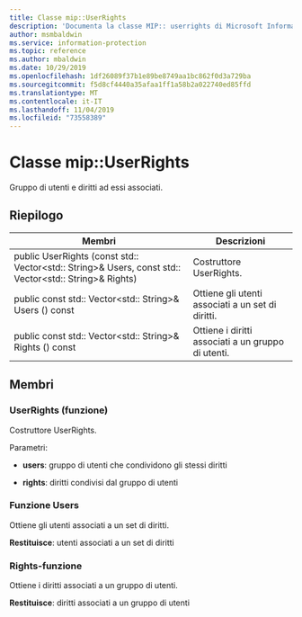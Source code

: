 ```yaml
---
title: Classe mip::UserRights
description: 'Documenta la classe MIP:: userrights di Microsoft Information Protection (MIP) SDK.'
author: msmbaldwin
ms.service: information-protection
ms.topic: reference
ms.author: mbaldwin
ms.date: 10/29/2019
ms.openlocfilehash: 1df26089f37b1e89be8749aa1bc862f0d3a729ba
ms.sourcegitcommit: f5d8cf4440a35afaa1ff1a58b2a022740ed85ffd
ms.translationtype: MT
ms.contentlocale: it-IT
ms.lasthandoff: 11/04/2019
ms.locfileid: "73558389"
---
```

# <a name="class-mipuserrights"></a>Classe mip::UserRights 
Gruppo di utenti e diritti ad essi associati.
  
## <a name="summary"></a>Riepilogo
 Membri                        | Descrizioni                                
--------------------------------|---------------------------------------------
public UserRights (const std:: Vector\<std:: String\>& Users, const std:: Vector\<std:: String\>& Rights)  |  Costruttore UserRights.
public const std:: Vector\<std:: String\>& Users () const  |  Ottiene gli utenti associati a un set di diritti.
public const std:: Vector\<std:: String\>& Rights () const  |  Ottiene i diritti associati a un gruppo di utenti.
  
## <a name="members"></a>Membri
  
### <a name="userrights-function"></a>UserRights (funzione)
Costruttore UserRights.

Parametri:  
* **users**: gruppo di utenti che condividono gli stessi diritti 


* **rights**: diritti condivisi dal gruppo di utenti


  
### <a name="users-function"></a>Funzione Users
Ottiene gli utenti associati a un set di diritti.

  
**Restituisce**: utenti associati a un set di diritti
  
### <a name="rights-function"></a>Rights-funzione
Ottiene i diritti associati a un gruppo di utenti.

  
**Restituisce**: diritti associati a un gruppo di utenti